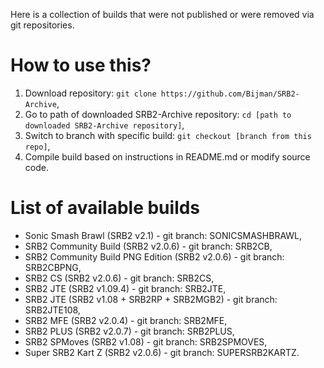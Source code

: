 Here is a collection of builds that were not published or were removed via git repositories.

# How to use this?
1. Download repository: `git clone https://github.com/Bijman/SRB2-Archive`,
2. Go to path of downloaded SRB2-Archive repository: `cd [path to downloaded SRB2-Archive repository]`,
3. Switch to branch with specific build: `git checkout [branch from this repo]`,
4. Compile build based on instructions in README.md or modify source code.

# List of available builds
- Sonic Smash Brawl (SRB2 v2.1) - git branch: SONICSMASHBRAWL,
- SRB2 Community Build (SRB2 v2.0.6) - git branch: SRB2CB,
- SRB2 Community Build PNG Edition (SRB2 v2.0.6) - git branch: SRB2CBPNG,
- SRB2 CS (SRB2 v2.0.6) - git branch: SRB2CS,
- SRB2 JTE (SRB2 v1.09.4) - git branch: SRB2JTE,
- SRB2 JTE (SRB2 v1.08 + SRB2RP + SRB2MGB2) - git branch: SRB2JTE108,
- SRB2 MFE (SRB2 v2.0.4) - git branch: SRB2MFE,
- SRB2 PLUS (SRB2 v2.0.7) - git branch: SRB2PLUS,
- SRB2 SPMoves (SRB2 v1.08) - git branch: SRB2SPMOVES,
- Super SRB2 Kart Z (SRB2 v2.0.6) - git branch: SUPERSRB2KARTZ.
